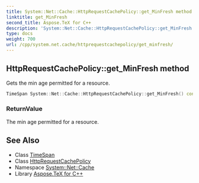 ```yaml
---
title: System::Net::Cache::HttpRequestCachePolicy::get_MinFresh method
linktitle: get_MinFresh
second_title: Aspose.TeX for C++
description: 'System::Net::Cache::HttpRequestCachePolicy::get_MinFresh method. Gets the min age permitted for a resource in C++.'
type: docs
weight: 700
url: /cpp/system.net.cache/httprequestcachepolicy/get_minfresh/
---
```

## HttpRequestCachePolicy::get_MinFresh method


Gets the min age permitted for a resource.

```cpp
TimeSpan System::Net::Cache::HttpRequestCachePolicy::get_MinFresh() const
```


### ReturnValue

The min age permitted for a resource.

## See Also

* Class [TimeSpan](../../../system/timespan/)
* Class [HttpRequestCachePolicy](../)
* Namespace [System::Net::Cache](../../)
* Library [Aspose.TeX for C++](../../../)
